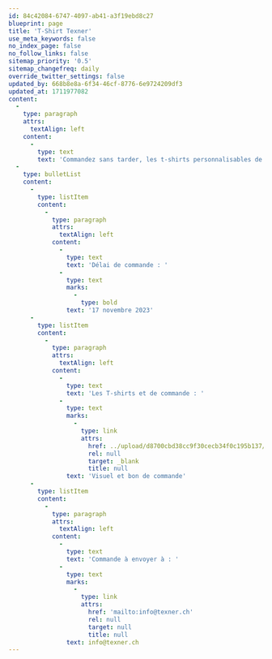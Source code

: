 ```yaml
---
id: 84c42084-6747-4097-ab41-a3f19ebd8c27
blueprint: page
title: 'T-Shirt Texner'
use_meta_keywords: false
no_index_page: false
no_follow_links: false
sitemap_priority: '0.5'
sitemap_changefreq: daily
override_twitter_settings: false
updated_by: 668b8e8a-6f34-46cf-8776-6e9724209df3
updated_at: 1711977082
content:
  -
    type: paragraph
    attrs:
      textAlign: left
    content:
      -
        type: text
        text: 'Commandez sans tarder, les t-shirts personnalisables de Texner pour votre team !'
  -
    type: bulletList
    content:
      -
        type: listItem
        content:
          -
            type: paragraph
            attrs:
              textAlign: left
            content:
              -
                type: text
                text: 'Délai de commande : '
              -
                type: text
                marks:
                  -
                    type: bold
                text: '17 novembre 2023'
      -
        type: listItem
        content:
          -
            type: paragraph
            attrs:
              textAlign: left
            content:
              -
                type: text
                text: 'Les T-shirts et de commande : '
              -
                type: text
                marks:
                  -
                    type: link
                    attrs:
                      href: ../upload/d8700cbd38cc9f30cecb34f0c195b137/library/FO-Texner-T_shirt-Commande-2023.pdf
                      rel: null
                      target: _blank
                      title: null
                text: 'Visuel et bon de commande'
      -
        type: listItem
        content:
          -
            type: paragraph
            attrs:
              textAlign: left
            content:
              -
                type: text
                text: 'Commande à envoyer à : '
              -
                type: text
                marks:
                  -
                    type: link
                    attrs:
                      href: 'mailto:info@texner.ch'
                      rel: null
                      target: null
                      title: null
                text: info@texner.ch
---
```

